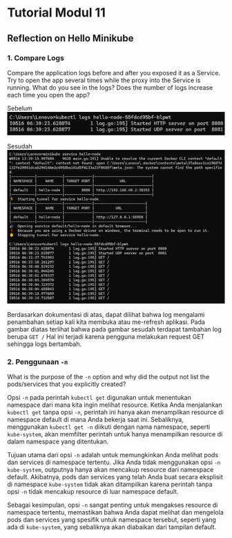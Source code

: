 # Tutorial Modul 11
## Reflection on Hello Minikube
### 1. Compare Logs
Compare the application logs before and after you exposed it as a Service. Try to open the app several times while the proxy into the Service is running. What do you see in the logs? Does the number of logs increase each time you open the app?

Sebelum 
![alt text](image.png)

Sesudah
![alt text](image-1.png)

Berdasarkan dokumentasi di atas, dapat dilihat bahwa log mengalami penambahan setiap kali kita membuka atau me-refresh aplikasi. Pada gambar diatas terlihat bahwa pada gambar sesudah terdapat tambahan log berupa `GET /` Hal ini terjadi karena pengguna melakukan request GET sehingga logs bertambah.

### 2. Penggunaan `-n`
What is the purpose of the `-n` option and why did the output not list the pods/services that you explicitly created?

Opsi `-n` pada perintah `kubectl get` digunakan untuk menentukan namespace dari mana kita ingin melihat resource. Ketika Anda menjalankan `kubectl get` tanpa opsi `-n`, perintah ini hanya akan menampilkan resource di namespace default di mana Anda bekerja saat ini. Sebaliknya, menggunakan `kubectl get -n` diikuti dengan nama namespace, seperti `kube-system`, akan memfilter perintah untuk hanya menampilkan resource di dalam namespace yang ditentukan.

Tujuan utama dari opsi `-n` adalah untuk memungkinkan Anda melihat pods dan services di namespace tertentu. Jika Anda tidak menggunakan opsi `-n kube-system`, outputnya hanya akan mencakup resource dari namespace default. Akibatnya, pods dan services yang telah Anda buat secara eksplisit di namespace `kube-system` tidak akan ditampilkan karena perintah tanpa opsi `-n` tidak mencakup resource di luar namespace default.

Sebagai kesimpulan, opsi `-n` sangat penting untuk mengakses resource di namespace tertentu, memastikan bahwa Anda dapat melihat dan mengelola pods dan services yang spesifik untuk namespace tersebut, seperti yang ada di `kube-system`, yang sebaliknya akan diabaikan dari tampilan default.